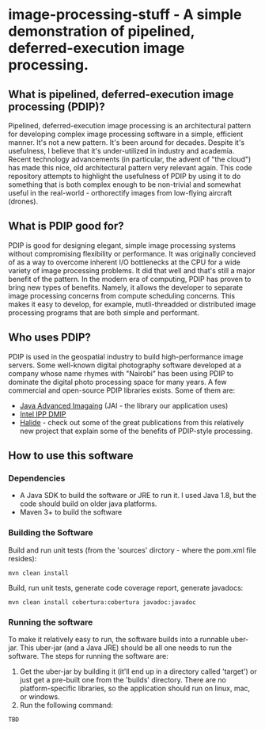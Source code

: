# image-processing-stuff - A simple demonstration of pipelined, deferred-execution image processing.

## What is pipelined, deferred-execution image processing (PDIP)?
Pipelined, deferred-execution image processing is an architectural pattern for developing complex image processing software in a simple, efficient manner.  It's not a new pattern.  It's been around for decades.  Despite it's usefulness, I believe that it's under-utilized in industry and academia.  Recent technology advancements (in particular, the advent of "the cloud") has made this nice, old architectural pattern very relevant again.  This code repository attempts to highlight the usefulness of PDIP by using it to do something that is both complex enough to be non-trivial and somewhat useful in the real-world - orthorectify images from low-flying aircraft (drones).

## What is PDIP good for?
PDIP is good for designing elegant, simple image processing systems without compromising flexibility or performance.  It was originally concieved of as a way to overcome inherent I/O bottlenecks at the CPU for a wide variety of image processing problems.  It did that well and that's still a major benefit of the pattern.  In the modern era of computing, PDIP has proven to bring new types of benefits.  Namely, it allows the developer to separate image processing concerns from compute scheduling concerns.  This makes it easy to develop, for example, mutli-threadded or distributed image processing programs that are both simple and performant.

## Who uses PDIP?
PDIP is used in the geospatial industry to build high-performance image servers.  Some well-known digital photography software developed at a company whose name rhymes with "Nairobi" has been using PDIP to dominate the digital photo processing space for many years.  A few commercial and open-source PDIP libraries exists.  Some of them are:
  * [Java Advanced Imagaing](http://www.oracle.com/technetwork/articles/javaee/jai-142803.html) (JAI - the library our application uses)
  * [Intel IPP DMIP](https://software.intel.com/en-us/forums/intel-integrated-performance-primitives/topic/294955) 
  * [Halide](http://halide-lang.org/) - check out some of the great publications from this relatively new project that explain some of the benefits of PDIP-style processing.

## How to use this software

### Dependencies
  * A Java SDK to build the software or JRE to run it.  I used Java 1.8, but the code should build on older java platforms.
  * Maven 3+ to build the software

### Building the Software
Build and run unit tests (from the 'sources' dirctory - where the pom.xml file resides):
```
mvn clean install
```
Build, run unit tests, generate code coverage report, generate javadocs:
```
mvn clean install cobertura:cobertura javadoc:javadoc
```

### Running the software
To make it relatively easy to run, the software builds into a runnable uber-jar.  This uber-jar (and a Java JRE) should be all one needs to run the software.  The steps for running the software are:
  1. Get the uber-jar by building it (it'll end up in a directory called 'target') or just get a pre-built one from the 'builds' directory.  There are no platform-specific libraries, so the application should run on linux, mac, or windows.
  2. Run the following command:
```
TBD
```
